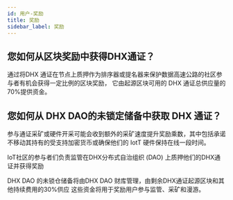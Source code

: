 ```yaml
---
id: 用户-奖励
title: 奖励
sidebar_label: 奖励
---
```


## 您如何从区块奖励中获得DHX通证？

通过将DHX 通证在节点上质押作为排序器或提名器来保护数据高速公路的社区参与者有机会获得一定比例的区块奖励， 它由起源区块可用的 DHX 通证总供应量的70%提供资金。

## 您如何从 DHX DAO的未锁定储备中获取 DHX 通证？

参与通证采矿或硬件开采可能会收到额外的采矿速度提升奖励乘数，其中包括承诺不移动其持有的受支持加密货币或确保他们的 IotT 硬件保持在线一段时间。

IoT社区的参与者们负责监管在DHX分布式自治组织 (DAO) 上质押他们的DHX通证并获得奖励

DHX DAO 的未锁仓储备将由DHX DAO 财库管理，由剩余DHX通证起源区块和其他持续费用的30%供应 这些资金将用于奖励用户参与监管、采矿和漫游。
